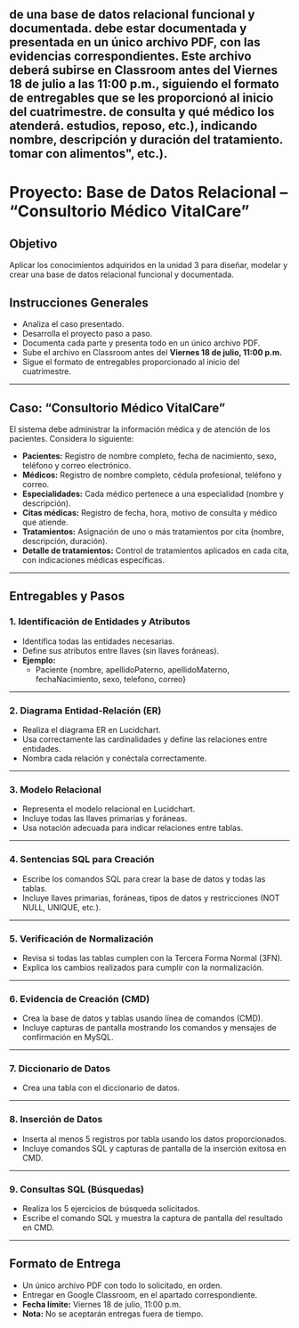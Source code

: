 de una base de datos relacional funcional y documentada.
debe estar documentada y presentada en un único archivo PDF, con las evidencias
correspondientes. Este archivo deberá subirse en Classroom antes del Viernes 18 de julio a
las 11:00 p.m., siguiendo el formato de entregables que se les proporcionó al inicio del
cuatrimestre.
de consulta y qué médico los atenderá.
estudios, reposo, etc.), indicando nombre, descripción y duración del tratamiento.
tomar con alimentos", etc.).
---
# Proyecto: Base de Datos Relacional – “Consultorio Médico VitalCare”

## Objetivo
Aplicar los conocimientos adquiridos en la unidad 3 para diseñar, modelar y crear una base de datos relacional funcional y documentada.

## Instrucciones Generales
- Analiza el caso presentado.
- Desarrolla el proyecto paso a paso.
- Documenta cada parte y presenta todo en un único archivo PDF.
- Sube el archivo en Classroom antes del **Viernes 18 de julio, 11:00 p.m.**
- Sigue el formato de entregables proporcionado al inicio del cuatrimestre.

---

## Caso: “Consultorio Médico VitalCare”

El sistema debe administrar la información médica y de atención de los pacientes. Considera lo siguiente:

- **Pacientes:** Registro de nombre completo, fecha de nacimiento, sexo, teléfono y correo electrónico.
- **Médicos:** Registro de nombre completo, cédula profesional, teléfono y correo.
- **Especialidades:** Cada médico pertenece a una especialidad (nombre y descripción).
- **Citas médicas:** Registro de fecha, hora, motivo de consulta y médico que atiende.
- **Tratamientos:** Asignación de uno o más tratamientos por cita (nombre, descripción, duración).
- **Detalle de tratamientos:** Control de tratamientos aplicados en cada cita, con indicaciones médicas específicas.

---

## Entregables y Pasos

### 1. Identificación de Entidades y Atributos
- Identifica todas las entidades necesarias.
- Define sus atributos entre llaves (sin llaves foráneas).
- **Ejemplo:**  
  - Paciente {nombre, apellidoPaterno, apellidoMaterno, fechaNacimiento, sexo, telefono, correo}

---

### 2. Diagrama Entidad-Relación (ER)
- Realiza el diagrama ER en Lucidchart.
- Usa correctamente las cardinalidades y define las relaciones entre entidades.
- Nombra cada relación y conéctala correctamente.

---

### 3. Modelo Relacional
- Representa el modelo relacional en Lucidchart.
- Incluye todas las llaves primarias y foráneas.
- Usa notación adecuada para indicar relaciones entre tablas.

---

### 4. Sentencias SQL para Creación
- Escribe los comandos SQL para crear la base de datos y todas las tablas.
- Incluye llaves primarias, foráneas, tipos de datos y restricciones (NOT NULL, UNIQUE, etc.).

---

### 5. Verificación de Normalización
- Revisa si todas las tablas cumplen con la Tercera Forma Normal (3FN).
- Explica los cambios realizados para cumplir con la normalización.

---

### 6. Evidencia de Creación (CMD)
- Crea la base de datos y tablas usando línea de comandos (CMD).
- Incluye capturas de pantalla mostrando los comandos y mensajes de confirmación en MySQL.

---

### 7. Diccionario de Datos
- Crea una tabla con el diccionario de datos.

---

### 8. Inserción de Datos
- Inserta al menos 5 registros por tabla usando los datos proporcionados.
- Incluye comandos SQL y capturas de pantalla de la inserción exitosa en CMD.

---

### 9. Consultas SQL (Búsquedas)
- Realiza los 5 ejercicios de búsqueda solicitados.
- Escribe el comando SQL y muestra la captura de pantalla del resultado en CMD.

---

## Formato de Entrega
- Un único archivo PDF con todo lo solicitado, en orden.
- Entregar en Google Classroom, en el apartado correspondiente.
- **Fecha límite:** Viernes 18 de julio, 11:00 p.m.
- **Nota:** No se aceptarán entregas fuera de tiempo.